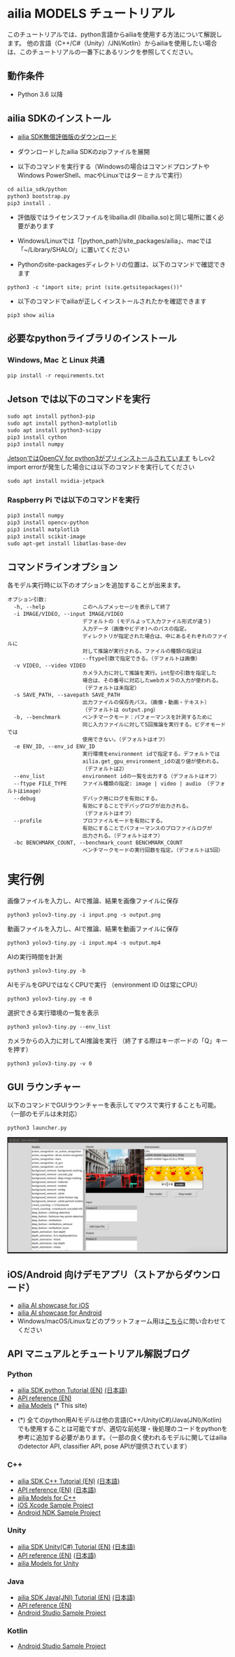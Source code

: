 # ailia MODELS チュートリアル

このチュートリアルでは、python言語からailiaを使用する方法について解説します。
他の言語（C++/C#（Unity）/JNI/Kotlin）からailiaを使用したい場合は、このチュートリアルの一番下にあるリンクを参照してください。

## 動作条件

- Python 3.6 以降

## ailia SDKのインストール

- [ailia SDK無償評価版のダウンロード](https://ailia.jp/trial)

- ダウンロードしたailia SDKのzipファイルを展開

- 以下のコマンドを実行する（Windowsの場合はコマンドプロンプトやWindows PowerShell、macやLinuxではターミナルで実行）


```
cd ailia_sdk/python
python3 bootstrap.py
pip3 install .
```

- 評価版ではライセンスファイルをlibailia.dll (libailia.so)と同じ場所に置く必要があります

- Windows/Linuxでは「[python_path]/site_packages/ailia」、macでは「~/Library/SHALO/」に置いてください

- Pythonのsite-packagesディレクトリの位置は、以下のコマンドで確認できます


```
python3 -c "import site; print (site.getsitepackages())"
```


- 以下のコマンドでailiaが正しくインストールされたかを確認できます


```
pip3 show ailia
```

## 必要なpythonライブラリのインストール

### Windows, Mac と Linux 共通

```
pip install -r requirements.txt
```

## Jetson では以下のコマンドを実行

```
sudo apt install python3-pip
sudo apt install python3-matplotlib
sudo apt install python3-scipy
pip3 install cython
pip3 install numpy
```

[JetsonではOpenCV for python3がプリインストールされています](https://forums.developer.nvidia.com/t/install-opencv-for-python3-in-jetson-nano/74042/3) もしcv2 import errorが発生した場合には以下のコマンドを実行してください

```
sudo apt install nvidia-jetpack
```

### Raspberry Pi では以下のコマンドを実行

```
pip3 install numpy
pip3 install opencv-python
pip3 install matplotlib
pip3 install scikit-image
sudo apt-get install libatlas-base-dev
```

## コマンドラインオプション

各モデル実行時に以下のオプションを追加することが出来ます。

```
オプション引数:
  -h, --help            このヘルプメッセージを表示して終了
  -i IMAGE/VIDEO, --input IMAGE/VIDEO
                        デフォルトの (モデルよって入力ファイル形式が違う)
                        入力データ（画像やビデオ)へのパスの指定。
                        ディレクトリが指定された場合は、中にあるそれぞれのファイルに
                        対して推論が実行される。ファイルの種類の指定は
                        --ftype引数で指定できる。（デフォルトは画像）
  -v VIDEO, --video VIDEO
                        カメラ入力に対して推論を実行。int型の引数を指定した
                        場合は、その番号に対応したwebカメラの入力が使われる。
                        （デフォルトは未指定）
  -s SAVE_PATH, --savepath SAVE_PATH
                        出力ファイルの保存先パス。（画像・動画・テキスト）
                        （デフォルトは output.png）
  -b, --benchmark       ベンチマークモード：パフォーマンスを計測するために
                        同じ入力ファイルに対して5回推論を実行する。ビデオモードでは
                        使用できない。（デフォルトはオフ）
  -e ENV_ID, --env_id ENV_ID
                        実行環境をenvironment idで指定する。デフォルトでは
                        ailia.get_gpu_environment_idの返り値が使われる。
                        （デフォルトは2）
  --env_list            environment idの一覧を出力する（デフォルトはオフ）
  --ftype FILE_TYPE     ファイル種類の指定: image | video | audio （デフォルトはimage）
  --debug               デバック用にログを有効にする。
                        有効にすることでデバッグログが出力される。
                        （デフォルトはオフ）
  --profile             プロファイルモードを有効にする。
                        有効にすることでパフォーマンスのプロファイルログが
                        出力される。（デフォルトはオフ）
  -bc BENCHMARK_COUNT, --benchmark_count BENCHMARK_COUNT
                        ベンチマークモードの実行回数を指定。（デフォルトは5回）
```                        


# 実行例

画像ファイルを入力し、AIで推論、結果を画像ファイルに保存

```
python3 yolov3-tiny.py -i input.png -s output.png
```

動画ファイルを入力し、AIで推論、結果を動画ファイルに保存

```
python3 yolov3-tiny.py -i input.mp4 -s output.mp4
```

AIの実行時間を計測

```
python3 yolov3-tiny.py -b
```

AIモデルをGPUではなくCPUで実行
（environment ID 0は常にCPU）

```
python3 yolov3-tiny.py -e 0
```

選択できる実行環境の一覧を表示

```
python3 yolov3-tiny.py --env_list
```

カメラからの入力に対してAI推論を実行
（終了する際はキーボードの「Q」キーを押す）

```
python3 yolov3-tiny.py -v 0
```

## GUI ラウンチャー

以下のコマンドでGUIラウンチャーを表示してマウスで実行することも可能。
（一部のモデルは未対応）

```
python3 launcher.py
```

<img src="launcher.png">



## iOS/Android 向けデモアプリ（ストアからダウンロード）
- [ailia AI showcase for iOS](https://apps.apple.com/jp/app/ailia-ai-showcase/id1522828798)
- [ailia AI showcase for Android](https://play.google.com/store/apps/details?id=jp.axinc.ailia_ai_showcase)
- Windows/macOS/Linuxなどのプラットフォーム用は[こちら](<mailto:contact@axinc.jp>)に問い合わせてください

## API マニュアルとチュートリアル解説ブログ

### Python

- [ailia SDK python Tutorial (EN)](https://medium.com/axinc-ai/ailia-sdk-tutorial-python-ea29ae990cf6) [(日本語)](https://medium.com/axinc/ailia-sdk-%E3%83%81%E3%83%A5%E3%83%BC%E3%83%88%E3%83%AA%E3%82%A2%E3%83%AB-python-28379dbc9649)
- [API reference (EN)](https://axinc-ai.github.io/ailia-sdk/api/python/en/)
- [ailia Models](https://github.com/axinc-ai/ailia-models) (* This site)

* (*) 全てのpython用AIモデルは他の言語(C++/Unity(C#)/Java(JNI)/Kotlin)でも使用することは可能ですが、適切な前処理・後処理のコードをpythonを参考に追加する必要があります。（一部の良く使われるモデルに関してはailiaのdetector API, classifier API, pose APIが提供されています）

### C++

- [ailia SDK C++ Tutorial (EN)](https://medium.com/axinc-ai/ailia-sdk-tutorial-c-75e59bbefffe) [(日本語)](https://medium.com/axinc/ailia-sdk-%E3%83%81%E3%83%A5%E3%83%BC%E3%83%88%E3%83%AA%E3%82%A2%E3%83%AB-c-dc949d9dcd28)
- [API reference (EN)](https://axinc-ai.github.io/ailia-sdk/api/cpp/en/) [(日本語)](https://axinc-ai.github.io/ailia-sdk/api/cpp/jp/)
- [ailia Models for C++](https://github.com/axinc-ai/ailia-models-cpp)
- [iOS Xcode Sample Project](https://github.com/axinc-ai/ailia-xcode)
- [Android NDK Sample Project](https://github.com/axinc-ai/ailia-android-ndk)

### Unity

- [ailia SDK Unity(C#) Tutorial (EN)](https://medium.com/axinc-ai/ailia-sdk-tutorial-unity-54f2a8155b8f) [(日本語)](https://medium.com/axinc/ailia-sdk-%E3%83%81%E3%83%A5%E3%83%BC%E3%83%88%E3%83%AA%E3%82%A2%E3%83%AB-unity-257fa1e98777)
- [API reference (EN)](https://axinc-ai.github.io/ailia-sdk/api/unity/en/) [(日本語)](https://axinc-ai.github.io/ailia-sdk/api/unity/jp/)
- [ailia Models for Unity](https://github.com/axinc-ai/ailia-models-unity)

### Java

- [ailia SDK Java(JNI) Tutorial (EN)](https://medium.com/axinc-ai/ailia-sdk-tutorial-jni-92b797725e08) [(日本語)](https://medium.com/axinc/ailia-sdk-%E3%83%81%E3%83%A5%E3%83%BC%E3%83%88%E3%83%AA%E3%82%A2%E3%83%AB-jni-7a11c1da08dc)
- [API reference (EN)](https://axinc-ai.github.io/ailia-sdk/api/java/en/)
- [Android Studio Sample Project](https://github.com/axinc-ai/ailia-android-studio)

### Kotlin
-  [Android Studio Sample Project](https://github.com/axinc-ai/ailia-android-studio-kotlin)
